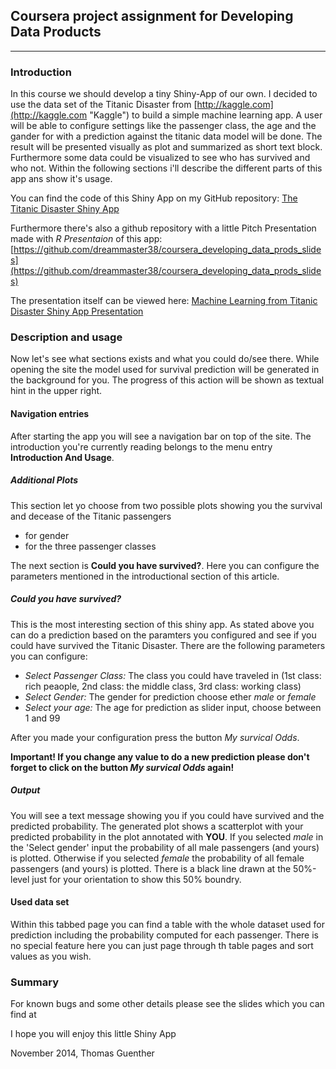 ## Coursera project assignment for Developing Data Products
---


### Introduction

In this course we should develop a tiny Shiny-App of our own.
I decided to use the data set of the Titanic Disaster from [http://kaggle.com](http://kaggle.com "Kaggle") to build a simple machine learning app.
A user will be able to configure settings like the passenger class, the age and the gander for with a prediction against the titanic data model will be done.
The result will be presented visually as plot and summarized as short text block.
Furthermore some data could be visualized to see who has survived and who not. Within the following sections i'll describe the different parts of this app ans show it's usage.

You can find the code of this Shiny App on my GitHub repository: [The Titanic Disaster Shiny App](https://github.com/dreammaster38/coursera_developing_data_prods_pa)

Furthermore there's also a github repository with a little Pitch Presentation made with *R Presentaion* of this app: [https://github.com/dreammaster38/coursera_developing_data_prods_slides](https://github.com/dreammaster38/coursera_developing_data_prods_slides)

The presentation itself can be viewed here: [Machine Learning from Titanic Disaster Shiny App Presentation](http://dreammaster38.github.io/coursera_developing_data_prods_slides/#/)

### Description and usage

Now let's see what sections exists and what you could do/see there. While opening the site the model used for survival prediction will be generated in the background for you. The progress of this action will be shown as textual hint in the upper right.

#### Navigation entries

After starting the app you will see a navigation bar on top of the site. The introduction you're currently reading belongs to the menu entry **Introduction And Usage**.

##### Additional Plots

This section let yo choose from two possible plots showing you the survival and decease of the Titanic passengers

* for gender
* for the three passenger classes

The next section is **Could you have survived?**. Here you can configure the parameters mentioned in the introductional section of this article.

##### Could you have survived?

This is the most interesting section of this shiny app. As stated above you can do a prediction based on the paramters you configured and see if you could have survived the Titanic Disaster.
There are the following parameters you can configure:
* *Select Passenger Class:* The class you could have traveled in (1st class: rich peaople, 2nd class: the middle class, 3rd class: working class)
* *Select Gender:* The gender for prediction choose ether *male* or *female*
* *Select your age:* The age for prediction as slider input, choose between 1 and 99

After you made your configuration press the button *My survical Odds*.

**Important! If you change any value to do a new prediction please don't forget to click on the button *My survical Odds* again!**

##### Output

You will see a text message showing you if you could have survived and the predicted probability. The generated plot shows a scatterplot with your predicted probability in the plot annotated with **YOU**. If you selected *male* in the 'Select gender' input the probability of all male passengers (and yours) is plotted.
Otherwise if you selected *female* the probability of all female passengers (and yours) is plotted.
There is a black line drawn at the 50%-level just for your orientation to show this 50% boundry.

#### Used data set

Within this tabbed page you can find a table with the whole dataset used for prediction including the probability computed for each passenger.
There is no special feature here you can just page through th table pages and sort values as you wish.

### Summary

For known bugs and some other details please see the slides which you can find at


I hope you will enjoy this little Shiny App

November 2014, Thomas Guenther
